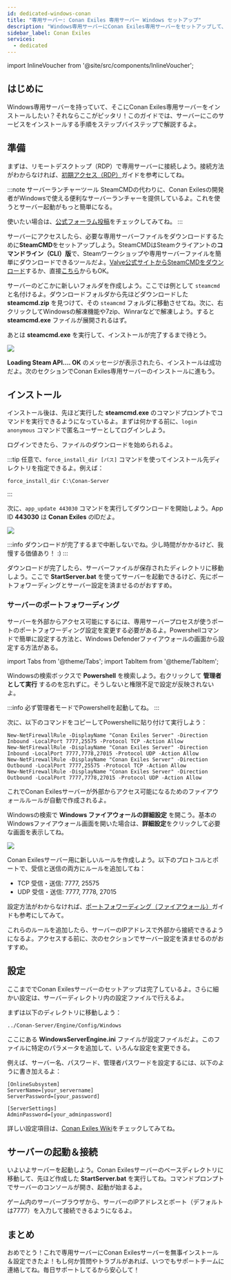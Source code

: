 ```yaml
---
id: dedicated-windows-conan
title: "専用サーバー: Conan Exiles 専用サーバー Windows セットアップ"
description: "Windows専用サーバーにConan Exiles専用サーバーをセットアップして、快適なゲームプレイとサーバー管理を実現しよう → 今すぐチェック"
sidebar_label: Conan Exiles
services:
  - dedicated
---
```


import InlineVoucher from '@site/src/components/InlineVoucher';

## はじめに

Windows専用サーバーを持っていて、そこにConan Exiles専用サーバーをインストールしたい？それならここがピッタリ！このガイドでは、サーバーにこのサービスをインストールする手順をステップバイステップで解説するよ。

<InlineVoucher />

## 準備

まずは、リモートデスクトップ（RDP）で専用サーバーに接続しよう。接続方法がわからなければ、[初期アクセス（RDP）](vserver-windows-userdp.md)ガイドを参考にしてね。

:::note サーバーランチャーツール
SteamCMDの代わりに、Conan Exilesの開発者がWindowsで使える便利なサーバーランチャーを提供しているよ。これを使うとサーバー起動がもっと簡単になる。

使いたい場合は、[公式フォーラム投稿](https://forums.funcom.com/t/conan-exiles-dedicated-server-launcher-official-version-1-7-9-beta/21699)をチェックしてみてね。
:::

サーバーにアクセスしたら、必要な専用サーバーファイルをダウンロードするために**SteamCMD**をセットアップしよう。SteamCMDはSteamクライアントの**コマンドライン（CLI）版**で、Steamワークショップや専用サーバーファイルを簡単にダウンロードできるツールだよ。[Valve公式サイトからSteamCMDをダウンロード](https://developer.valvesoftware.com/wiki/SteamCMD)するか、直接[こちら](https://steamcdn-a.akamaihd.net/client/installer/steamcmd.zip)からもOK。

サーバーのどこかに新しいフォルダを作成しよう。ここでは例として `steamcmd` と名付けるよ。ダウンロードフォルダから先ほどダウンロードした **steamcmd.zip** を見つけて、その `steamcmd` フォルダに移動させてね。次に、右クリックしてWindowsの解凍機能や7zip、Winrarなどで解凍しよう。すると **steamcmd.exe** ファイルが展開されるはず。

あとは **steamcmd.exe** を実行して、インストールが完了するまで待とう。

![](https://github.com/zaphosting/docs/assets/42719082/ffb8e8a1-26e3-4d16-9baf-938e17ec1613)

**Loading Steam API.... OK** のメッセージが表示されたら、インストールは成功だよ。次のセクションでConan Exiles専用サーバーのインストールに進もう。

## インストール

インストール後は、先ほど実行した **steamcmd.exe** のコマンドプロンプトでコマンドを実行できるようになっているよ。まずは何かする前に、`login anonymous` コマンドで匿名ユーザーとしてログインしよう。

ログインできたら、ファイルのダウンロードを始められるよ。

:::tip
任意で、`force_install_dir [パス]` コマンドを使ってインストール先ディレクトリを指定できるよ。例えば：
```
force_install_dir C:\Conan-Server
```
:::

次に、`app_update 443030` コマンドを実行してダウンロードを開始しよう。App ID **443030** は **Conan Exiles** のIDだよ。

![](https://github.com/zaphosting/docs/assets/42719082/29931eec-fd19-4806-88dc-69e585e42370)

:::info
ダウンロードが完了するまで中断しないでね。少し時間がかかるけど、我慢する価値あり！ :)
:::

ダウンロードが完了したら、サーバーファイルが保存されたディレクトリに移動しよう。ここで **StartServer.bat** を使ってサーバーを起動できるけど、先にポートフォワーディングとサーバー設定を済ませるのがおすすめ。

### サーバーのポートフォワーディング

サーバーを外部からアクセス可能にするには、専用サーバープロセスが使うポートのポートフォワーディング設定を変更する必要があるよ。Powershellコマンドで簡単に設定する方法と、Windows Defenderファイアウォールの画面から設定する方法がある。

import Tabs from '@theme/Tabs';
import TabItem from '@theme/TabItem';

<Tabs>
<TabItem value="powershell" label="Powershellで設定" default>

Windowsの検索ボックスで **Powershell** を検索しよう。右クリックして **管理者として実行** するのを忘れずに。そうしないと権限不足で設定が反映されないよ。

:::info
必ず管理者モードでPowershellを起動してね。
:::

次に、以下のコマンドをコピーしてPowershellに貼り付けて実行しよう：
```
New-NetFirewallRule -DisplayName "Conan Exiles Server" -Direction Inbound -LocalPort 7777,25575 -Protocol TCP -Action Allow
New-NetFirewallRule -DisplayName "Conan Exiles Server" -Direction Inbound -LocalPort 7777,7778,27015 -Protocol UDP -Action Allow
New-NetFirewallRule -DisplayName "Conan Exiles Server" -Direction Outbound -LocalPort 7777,25575 -Protocol TCP -Action Allow
New-NetFirewallRule -DisplayName "Conan Exiles Server" -Direction Outbound -LocalPort 7777,7778,27015 -Protocol UDP -Action Allow
```

これでConan Exilesサーバーが外部からアクセス可能になるためのファイアウォールルールが自動で作成されるよ。

</TabItem>

<TabItem value="windefender" label="Windows Defenderで設定">

Windowsの検索で **Windows ファイアウォールの詳細設定** を開こう。基本のWindowsファイアウォール画面を開いた場合は、**詳細設定**をクリックして必要な画面を表示してね。

![](https://github.com/zaphosting/docs/assets/42719082/5fb9f943-7e51-4d8f-9df4-2f5ff60857d3)

Conan Exilesサーバー用に新しいルールを作成しよう。以下のプロトコルとポートで、受信と送信の両方にルールを追加してね：
- TCP 受信・送信: 7777, 25575
- UDP 受信・送信: 7777, 7778, 27015

設定方法がわからなければ、[ポートフォワーディング（ファイアウォール）](vserver-windows-port.md)ガイドも参考にしてみて。

</TabItem>
</Tabs>

これらのルールを追加したら、サーバーのIPアドレスで外部から接続できるようになるよ。アクセスする前に、次のセクションでサーバー設定を済ませるのがおすすめ。

## 設定

ここまででConan Exilesサーバーのセットアップは完了しているよ。さらに細かい設定は、サーバーディレクトリ内の設定ファイルで行えるよ。

まずは以下のディレクトリに移動しよう：
```
../Conan-Server/Engine/Config/Windows
```

ここにある **WindowsServerEngine.ini** ファイルが設定ファイルだよ。このファイルに特定のパラメータを追加して、いろんな設定を変更できる。

例えば、サーバー名、パスワード、管理者パスワードを設定するには、以下のように書き加えるよ：
```
[OnlineSubsystem]
ServerName=[your_servername]
ServerPassword=[your_password]

[ServerSettings]
AdminPassword=[your_adminpassword]
```

詳しい設定項目は、[Conan Exiles Wiki](https://conanexiles.fandom.com/wiki/Server_Configuration)をチェックしてみてね。

## サーバーの起動＆接続

いよいよサーバーを起動しよう。Conan Exilesサーバーのベースディレクトリに移動して、先ほど作成した **StartServer.bat** を実行してね。コマンドプロンプトでサーバーのコンソールが開き、起動が始まるよ。

ゲーム内のサーバーブラウザから、サーバーのIPアドレスとポート（デフォルトは7777）を入力して接続できるようになるよ。

## まとめ

おめでとう！これで専用サーバーにConan Exilesサーバーを無事インストール＆設定できたよ！もし何か質問やトラブルがあれば、いつでもサポートチームに連絡してね。毎日サポートしてるから安心して！

<InlineVoucher />